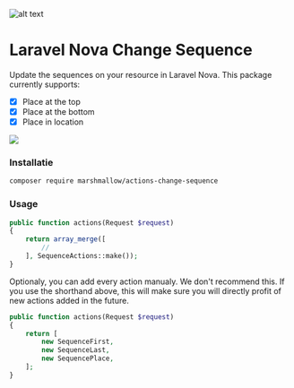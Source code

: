 ![alt text](https://cdn.marshmallow-office.com/media/images/logo/marshmallow.transparent.red.png "marshmallow.")

# Laravel Nova Change Sequence
Update the sequences on your resource in Laravel Nova. This package currently supports:
- [x] Place at the top
- [x] Place at the bottom
- [x] Place in location
<!-- - [ ] x places higher -->
<!-- - [ ] x places lower -->

<img src="https://gitlab.com/marshmallow-packages/nova/actions/change-sequence/-/raw/master/resources/screenshots/options.png">

### Installatie
```bash
composer require marshmallow/actions-change-sequence
```

### Usage
```php
public function actions(Request $request)
{
    return array_merge([
	    //
    ], SequenceActions::make());
}
```

Optionaly, you can add every action manualy. We don't recommend this. If you use the shorthand above, this will make sure you will directly profit of new actions added in the future.
```php
public function actions(Request $request)
{
    return [
        new SequenceFirst,
        new SequenceLast,
        new SequencePlace,
    ];
}
```
